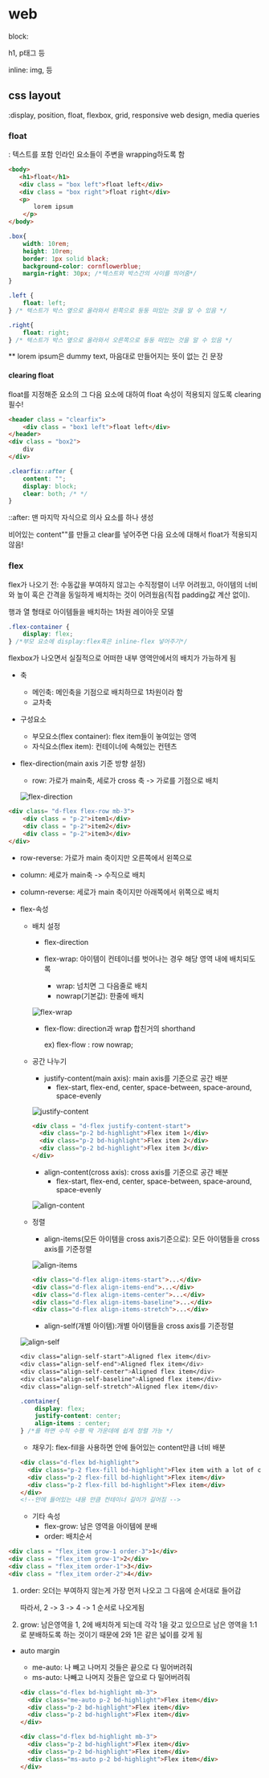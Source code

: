 # web

block: <div> h1, p태그 등 

inline: <span> img, 등



## css layout

:display, position, float, flexbox, grid, responsive web design, media queries



### float

: 텍스트를 포함 인라인 요소들이 주변을 wrapping하도록 함

``` html
<body>
   <h1>float</h1>
   <div class = "box left">float left</div>
   <div class = "box right">float right</div>
   <p>
       lorem ipsum
    </p>
</body>
```

```css
.box{
    width: 10rem;
    height: 10rem;
    border: 1px solid black;
    background-color: cornflowerblue;
    margin-right: 30px; /*텍스트와 박스간의 사이를 띄어줌*/
}

.left {
    float: left;
} /* 텍스트가 박스 옆으로 올라와서 왼쪽으로 둥둥 떠있는 것을 알 수 있음 */

.right{
    float: right;
} /* 텍스트가 박스 옆으로 올라와서 오른쪽으로 둥둥 떠있는 것을 알 수 있음 */
```

** lorem ipsum은 dummy text, 마음대로 만들어지는 뜻이 없는 긴 문장



#### clearing float

float를 지정해준 요소의 그 다음 요소에 대하여 float 속성이 적용되지 않도록 clearing 필수!

```html
<header class = "clearfix">
    <div class = "box1 left">float left</div>
</header>
<div class = "box2">
    div
</div>
```

``` css
.clearfix::after { 
    content: "";
    display: block;
    clear: both; /* */
}
```

 ::after: 맨 마지막 자식으로 의사 요소를 하나 생성 

비어있는 content""를 만들고 clear를 넣어주면 다음 요소에 대해서 float가 적용되지 않음!



### flex

flex가 나오기 전: 수동값을 부여하지 않고는 수직정렬이 너무 어려웠고, 아이템의 너비와 높이 혹은 간격을 동일하게 배치하는 것이 어려웠음(직접 padding값 계산 없이).

행과 열 형태로 아이템들을 배치하는 1차원 레이아웃 모델

```css
.flex-container {
    display: flex;
} /*부모 요소에 display:flex혹은 inline-flex 넣어주기*/
```



flexbox가 나오면서 실질적으로 어떠한 내부 영역안에서의 배치가 가능하게 됨

* 축
  * 메인축: 메인축을 기점으로 배치하므로 1차원이라 함
  * 교차축
  
* 구성요소
  * 부모요소(flex container): flex item들이 놓여있는 영역
  * 자식요소(flex item): 컨테이너에 속해있는 컨텐츠

* flex-direction(main axis 기준 방향 설정)

  - row:  가로가 main축, 세로가 cross 축 -> 가로를 기점으로 배치
  
  ![flex-direction](220207-float,flex.assets/flex-direction.png)

``` html
<div class= "d-flex flex-row mb-3">
    <div class = "p-2">item1</div>
    <div class = "p-2">item2</div>
    <div class = "p-2">item3</div>
</div>
```




  - row-reverse: 가로가 main 축이지만 오른쪽에서 왼쪽으로


  - column: 세로가 main축 -> 수직으로 배치
  - column-reverse: 세로가 main 축이지만 아래쪽에서 위쪽으로 배치

* flex-속성

  * 배치 설정

    * flex-direction
    * flex-wrap: 아이템이 컨테이너를 벗어나는 경우 해당 영역 내에 배치되도록
  
      * wrap: 넘치면 그 다음줄로 배치
      * nowrap(기본값): 한줄에 배치
  
    ![flex-wrap](220207-float,flex.assets/flex-wrap.png)
  
    * flex-flow: direction과 wrap 합친거의 shorthand
  
       ex) flex-flow : row nowrap;
  
  * 공간 나누기
  
    * justify-content(main axis): main axis를 기준으로 공간 배분
      * flex-start, flex-end, center, space-between, space-around, space-evenly
  
    ![justify-content](220207-float,flex.assets/justify-content.png)
  
    ```html
    <div class = "d-flex justify-content-start">
      <div class="p-2 bd-highlight">Flex item 1</div>
      <div class="p-2 bd-highlight">Flex item 2</div>
      <div class="p-2 bd-highlight">Flex item 3</div>
    </div>
    ```
  
    
  
    * align-content(cross axis): cross axis를 기준으로 공간 배분
      * flex-start, flex-end, center, space-between, space-around, space-evenly
  
    ![align-content](220207-float,flex.assets/align-content.png)
  
  * 정렬
  
    * align-items(모든 아이템을 cross axis기준으로): 모든 아이탬들을 cross axis를 기준정렬
    
    ![align-items](220207-float,flex.assets/align-items.png)
    
    ```html
    <div class="d-flex align-items-start">...</div>
    <div class="d-flex align-items-end">...</div>
    <div class="d-flex align-items-center">...</div>
    <div class="d-flex align-items-baseline">...</div>
    <div class="d-flex align-items-stretch">...</div>
    ```
    
    
    
    * align-self(개별 아이템):개별 아이탬들을 cross axis를 기준정렬
  
  ![align-self](220207-float,flex.assets/align-self.png)
  
  ``` css
  <div class="align-self-start">Aligned flex item</div>
  <div class="align-self-end">Aligned flex item</div>
  <div class="align-self-center">Aligned flex item</div>
  <div class="align-self-baseline">Aligned flex item</div>
  <div class="align-self-stretch">Aligned flex item</div>
  
  .container{
      display: flex;
      justify-content: center;
      align-items : center;
  } /*를 하면 수직 수평 딱 가운데에 쉽게 정렬 가능 */
  ```
  
  
  
  * 채우기: flex-fill을 사용하면 안에 들어있는 content만큼 너비 배분
  
  ```html
  <div class="d-flex bd-highlight">
    <div class="p-2 flex-fill bd-highlight">Flex item with a lot of content</div>
    <div class="p-2 flex-fill bd-highlight">Flex item</div>
    <div class="p-2 flex-fill bd-highlight">Flex item</div>
  </div>
  <!--안에 들어있는 내용 만큼 컨테이너 길이가 길어짐 -->
  ```
  
  
  
  * 기타 속성
    * flex-grow: 남은 영역을 아이템에 분배
    * order: 배치순서

```html
<div class = "flex_item grow-1 order-3">1</div>
<div class = "flex_item grow-1">2</div>
<div class = "flex_item order-1">3</div>
<div class = "flex_item order-2">4</div>
```

1. order: 오더는 부여하지 않는게 가장 먼저 나오고 그 다음에 순서대로 들어감

   따라서, 2 -> 3 -> 4 -> 1 순서로 나오게됨

2. grow: 남은영역을 1, 2에 배치하게 되는데 각각 1을 갖고 있으므로 남은 영역을 1:1로 분배하도록 하는 것이기 때문에 2와 1은 같은 넓이를 갖게 됨



* auto margin

  * me-auto: 나 빼고 나머지 것들은 끝으로 다 밀어버려줘
  * ms-auto: 나빼고 나머지 것들은 앞으로 다 밀어버려줘

  ```html
  <div class="d-flex bd-highlight mb-3">
    <div class="me-auto p-2 bd-highlight">Flex item</div>
    <div class="p-2 bd-highlight">Flex item</div>
    <div class="p-2 bd-highlight">Flex item</div>
  </div>
  
  <div class="d-flex bd-highlight mb-3">
    <div class="p-2 bd-highlight">Flex item</div>
    <div class="p-2 bd-highlight">Flex item</div>
    <div class="ms-auto p-2 bd-highlight">Flex item</div>
  </div>
  ```

  

